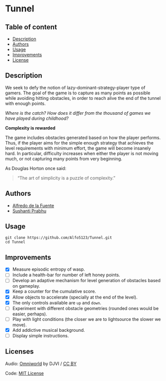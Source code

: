 # Tunnel

## Table of content
- [Description](#description)
- [Authors](#authors)
- [Usage](#usage)
- [Improvements](#improvements)
- [License](#licenses)

## Description 

We seek to defy the notion of lazy-dominant-strategy-player type of gamers. The goal of the game is to capture as many points as possible while avoiding hitting obstacles, in order to reach alive the end of the tunnel with enough points.  

*Where is the catch? How does it differ from the thousand of games we have played during childhood?*

**Complexity is rewarded**

The game includes obstacles generated based on how the player performs. Thus, if the player aims for the simple enough strategy that achieves the level requirements with minimum effort, the game will become insanely hard. In particular, difficulty increases when either the player is not moving much, or not capturing many points from very beginning. 

As Douglas Horton once said:

> “The art of simplicity is a puzzle of complexity.” 

## Authors

 - [Alfredo de la Fuente](https://alfo5123.github.io/)
 - [Sushanti Prabhu](https://www.facebook.com/sushanti.prabhu)

## Usage

```
git clone https://github.com/Alfo5123/Tunnel.git
cd Tunnel 
```

## Improvements
- [x] Measure episodic entropy of wasp.
- [ ] Include a health-bar for number of left honey points.
- [ ] Develop an adaptive mechanism for level generation of obstacles based on gameplay.
- [x] Keep a counter for the cumulative score.
- [x] Allow objects to accelerate (specially at the end of the level).
- [x] The only controls available are `up` and `down`. 
- [ ] Experiment with different obstacle geometries (rounded ones would be easier, perhaps).
- [ ] Play with light conditions (the closer we are to lightsource the slower we move).
- [x] Add addictive musical background. 
- [ ] Display simple instructions.

## Licenses
Audio: [Omniworld](https://soundcloud.com/djviofficial/djvi-omniworld-1) by DJVI / [CC BY](https://creativecommons.org/licenses/by-nc-sa/3.0/)

Code: [MIT License](https://github.com/Alfo5123/Tunnel/blob/master/LICENSE)
